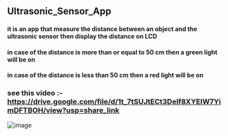 ## Ultrasonic_Sensor_App
#### it is an app that measure the distance between an object and the ultrasonic sensor then display the distance on LCD 
#### in case of the distance is more than or equal to 50 cm then a green light will be on
#### in case of the distance is less than 50 cm then a red light will be on 

### see this video :- https://drive.google.com/file/d/1t_7tSUJtECt3DeIf8XYEIW7YimDFTBOH/view?usp=share_link
![image](https://github.com/DoaaSaadeldeen/Ultrasonic_Sensor_App/assets/73186436/e567b567-f372-4827-b8dd-4b5135a7959b)
